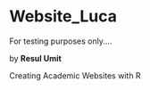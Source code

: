 # Website_Luca

For testing purposes only....


by **Resul Umit**

Creating Academic Websites with R
